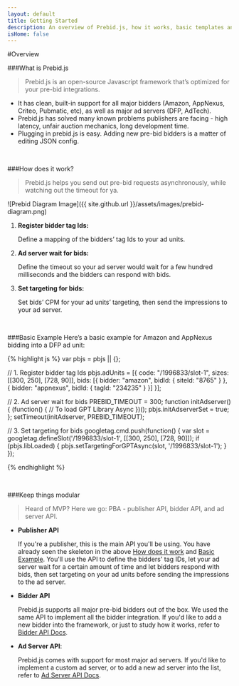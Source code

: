 ```yaml
---
layout: default
title: Getting Started
description: An overview of Prebid.js, how it works, basic templates and examples, and more.
isHome: false
---
```


<div class="bs-docs-section" markdown="1">

#Overview

###What is Prebid.js

> Prebid.js is an open-source Javascript framework that’s optimized for your pre-bid integrations. 

* It has clean, built-in support for all major bidders (Amazon, AppNexus, Criteo, Pubmatic, etc), as well as major ad servers (DFP, AdTech). 
* Prebid.js has solved many known problems publishers are facing - high latency, unfair auction mechanics, long development time. 
* Plugging in prebid.js is easy. Adding new pre-bid bidders is a matter of editing JSON config.

<br>

<a name="how-works">

###How does it work?
> Prebid.js helps you send out pre-bid requests asynchronously, while watching out the timeout for ya.

![Prebid Diagram Image]({{ site.github.url }}/assets/images/prebid-diagram.png)

1. **Register bidder tag Ids:** 

	Define a mapping of the bidders’ tag Ids to your ad units.

2. **Ad server wait for bids:** 

	Define the timeout so your ad server would wait for a few hundred milliseconds and the bidders can respond with bids.

3. **Set targeting for bids:** 

	Set bids’ CPM for your ad units’ targeting, then send the impressions to your ad server.

<br> 

<a name="basic-example">

###Basic Example
Here’s a basic example for Amazon and AppNexus bidding into a DFP ad unit:

{% highlight js %}
var pbjs = pbjs || {};

// 1. Register bidder tag Ids
pbjs.adUnits = [{
    code: "/1996833/slot-1",
    sizes: [[300, 250], [728, 90]],
    bids: [{
    	bidder: "amazon",
    	bidId: { siteId: "8765" }
    }, {
        bidder: "appnexus",
        bidId: { tagId: "234235" }
    }]
}];

// 2. Ad server wait for bids
PREBID_TIMEOUT = 300;
function initAdserver() {
    (function() {
        // To load GPT Library Async
    })();
    pbjs.initAdserverSet = true;
};
setTimeout(initAdserver, PREBID_TIMEOUT);

// 3. Set targeting for bids
googletag.cmd.push(function() {
    var slot = googletag.defineSlot('/1996833/slot-1', [[300, 250], [728, 90]]);
    if (pbjs.libLoaded) {
        pbjs.setTargetingForGPTAsync(slot, '/1996833/slot-1');
    }
});

{% endhighlight %}

<br>

###Keep things modular
> Heard of MVP? Here we go: PBA - publisher API, bidder API, and ad server API.

* **Publisher API**

	If you're a publisher, this is the main API you'll be using. You have already seen the skeleton in the above [How does it work](#how-works) and [Basic Example](#basic-example). You'll use the API to define the bidders' tag IDs, let your ad server wait for a certain amount of time and let bidders respond with bids, then set targeting on your ad units before sending the impressions to the ad server.

* **Bidder API**

	Prebid.js supports all major pre-bid bidders out of the box. We used the same API to implement all the bidder integration. If you'd like to add a new bidder into the framework, or just to study how it works, refer to [Bidder API Docs]().

* **Ad Server API**: 

	Prebid.js comes with support for most major ad servers. If you'd like to implement a custom ad server, or to add a new ad server into the list, refer to [Ad Server API Docs]().

</div>





